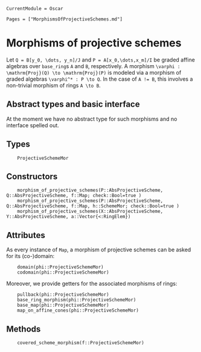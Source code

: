 ```@meta
CurrentModule = Oscar
```

```@contents
Pages = ["MorphismsOfProjectiveSchemes.md"]
```
# Morphisms of projective schemes

Let ``Q = B[y_0, \dots, y_n]/J`` and ``P = A[x_0,\dots,x_m]/I`` be 
graded affine algebras over `base_ring`s `A` and `B`, respectively. 
A morphism ``\varphi : \mathrm{Proj}(Q) \to \mathrm{Proj}(P)`` is modeled 
via a morphism of graded algebras ``\varphi^* : P \to Q``. 
In the case of `A != B`, this involves a non-trivial morphism 
of rings ``A \to B``.

## Abstract types and basic interface 
At the moment we have no abstract type for such morphisms and no interface spelled 
out. 

## Types 
```@docs
    ProjectiveSchemeMor
```

## Constructors
```@docs
    morphism_of_projective_schemes(P::AbsProjectiveScheme, Q::AbsProjectiveScheme, f::Map; check::Bool=true )
    morphism_of_projective_schemes(P::AbsProjectiveScheme, Q::AbsProjectiveScheme, f::Map, h::SchemeMor; check::Bool=true )
    morphism_of_projective_schemes(X::AbsProjectiveScheme, Y::AbsProjectiveScheme, a::Vector{<:RingElem})
```
## Attributes
As every instance of `Map`, a morphism of projective schemes can be asked for its (co-)domain:
```
    domain(phi::ProjectiveSchemeMor) 
    codomain(phi::ProjectiveSchemeMor)
```
Moreover, we provide getters for the associated morphisms of rings:
```@docs
    pullback(phi::ProjectiveSchemeMor)
    base_ring_morphism(phi::ProjectiveSchemeMor) 
    base_map(phi::ProjectiveSchemeMor)
    map_on_affine_cones(phi::ProjectiveSchemeMor)
```
## Methods
```@docs
    covered_scheme_morphism(f::ProjectiveSchemeMor)
```


